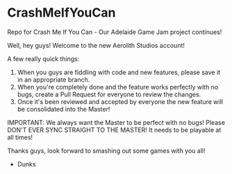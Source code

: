 # CrashMeIfYouCan
Repo for Crash Me If You Can - Our Adelaide Game Jam project continues!

Well, hey guys! Welcome to the new Aerolith Studios account!

A few really quick things:

1. When you guys are fiddling with code and new features, please save it in an appropriate branch.
2. When you're completely done and the feature works perfectly with no bugs, create a Pull Request for everyone to review the changes.
3. Once it's been reviewed and accepted by everyone the new feature will be consolidated into the Master!

IMPORTANT: We always want the Master to be perfect with no bugs! Please DON'T EVER SYNC STRAIGHT TO THE MASTER! It needs to be playable at all times!

Thanks guys, look forward to smashing out some games with you all!

- Dunks
